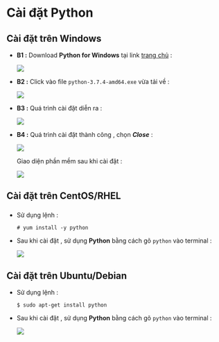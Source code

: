 # Cài đặt Python
## **Cài đặt trên Windows**
- **B1 :** Download **Python for Windows** tại link [trang chủ](https://www.python.org/downloads/)  :

    <img src=https://i.imgur.com/cwP2d5W.png>

- **B2 :** Click vào file `python-3.7.4-amd64.exe` vừa tải về :

    <img src=https://i.imgur.com/y77ZRm7.png>

- **B3 :** Quá trình cài đặt diễn ra :

    <img src=https://i.imgur.com/36f8nOb.png>

- **B4 :** Quá trình cài đặt thành công , chọn ***Close*** :

    <img src=https://i.imgur.com/QVPjtdT.png>

    Giao diện phần mềm sau khi cài đặt :
    
    <img src=https://i.imgur.com/Qf31BP5.png>

## **Cài đặt trên CentOS/RHEL**
###
- Sử dụng lệnh :
    ```
    # yum install -y python
    ```
- Sau khi cài đặt , sử dụng **Python** bằng cách gõ `python` vào terminal :

    <img src=https://i.imgur.com/ypXnEWR.png>

## **Cài đặt trên Ubuntu/Debian**
- Sử dụng lệnh :
    ```
    $ sudo apt-get install python
    ```
- Sau khi cài đặt , sử dụng **Python** bằng cách gõ `python` vào terminal :

    <img src=https://i.imgur.com/hp2rTVo.png>